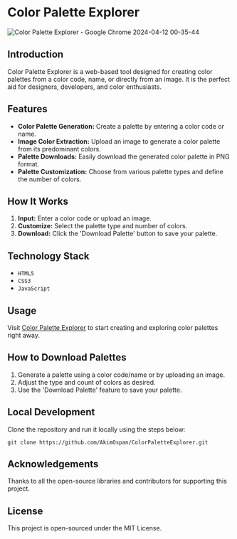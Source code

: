 # Color Palette Explorer

![Color Palette Explorer - Google Chrome 2024-04-12 00-35-44]([https://github.com/pay4ok-exe/ColorPaletteExplorer/assets/132847873/9f3398ab-cbe0-4beb-90d7-b954300d99cd](https://www.veed.io/view/4ea151ab-5677-470f-bbb6-47708182afe7))


## Introduction
Color Palette Explorer is a web-based tool designed for creating color palettes from a color code, name, or directly from an image. It is the perfect aid for designers, developers, and color enthusiasts.

## Features
- **Color Palette Generation:** Create a palette by entering a color code or name.
- **Image Color Extraction:** Upload an image to generate a color palette from its predominant colors.
- **Palette Downloads:** Easily download the generated color palette in PNG format.
- **Palette Customization:** Choose from various palette types and define the number of colors.

## How It Works
1. **Input:** Enter a color code or upload an image.
2. **Customize:** Select the palette type and number of colors.
3. **Download:** Click the 'Download Palette' button to save your palette.

## Technology Stack
- `HTML5`
- `CSS3`
- `JavaScript`

## Usage
Visit [Color Palette Explorer](https://pay4ok-exe.github.io/ColorPaletteExplorer/) to start creating and exploring color palettes right away.

## How to Download Palettes
1. Generate a palette using a color code/name or by uploading an image.
2. Adjust the type and count of colors as desired.
3. Use the 'Download Palette' feature to save your palette.

## Local Development
Clone the repository and run it locally using the steps below:

```shell
git clone https://github.com/AkimOspan/ColorPaletteExplorer.git
```


## Acknowledgements
Thanks to all the open-source libraries and contributors for supporting this project.


## License
This project is open-sourced under the MIT License.
